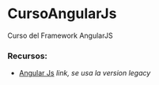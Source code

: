 # CursoAngularJs
Curso del Framework AngularJS
### Recursos:
* [Angular Js](https://angularjs.org/) _link, se usa la version legacy_
